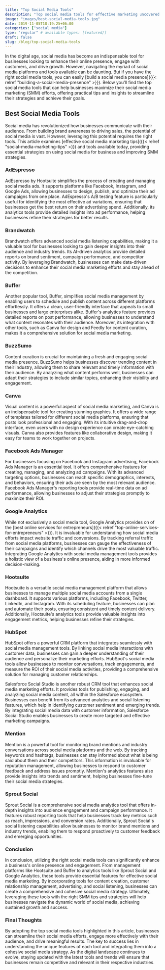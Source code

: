 ```yaml
---
title: "Top Social Media Tools"
description: "Top social media tools for effective marketing uncovered! Explore valuable SMM tips and strategies to optimize your promotional efforts."
image: "images/best-social-media-tools.jpg"
date: 2019-11-05T18:19:25+06:00
categories: ["social media"]
type: "regular" # available types: [featured/]
draft: false
slug: /blog/top-social-media-tools
---
```


In the digital age, social media has become an indispensable tool for businesses looking to enhance their online presence, engage with customers, and drive growth. However, navigating the myriad of social media platforms and tools available can be daunting. But if you have the right social media tools, you can easily [build a social media presence]({{< relref "building-a-social-media-presence" >}}). Below you'll find the top social media tools that can help businesses maximize their social media marketing (SMM) efforts, offering practical tips and insights to streamline their strategies and achieve their goals.

## Best Social Media Tools

Social media has revolutionized how businesses communicate with their audience. From building brand awareness to driving sales, the potential of social media is vast. However, leveraging this potential requires the right tools. This article examines [effective social media marketing tips]({{< relref "social-media-marketing-tips" >}}) and tools available today, providing essential strategies on using social media for business and improving SMM strategies.

### AdEspresso

AdEspresso by Hootsuite simplifies the process of creating and managing social media ads. It supports platforms like Facebook, Instagram, and Google Ads, allowing businesses to design, publish, and optimize their ad campaigns from one place. AdEspresso's A/B testing feature is particularly useful for identifying the most effective ad variations, ensuring that businesses get the best return on their advertising spend. Additionally, its analytics tools provide detailed insights into ad performance, helping businesses refine their strategies for better results.

### Brandwatch

Brandwatch offers advanced social media listening capabilities, making it a valuable tool for businesses looking to gain deeper insights into their audience and industry trends. Its AI-driven analytics provide detailed reports on brand sentiment, campaign performance, and competitor activity. By leveraging Brandwatch, businesses can make data-driven decisions to enhance their social media marketing efforts and stay ahead of the competition.

### Buffer

Another popular tool, Buffer, simplifies social media management by enabling users to schedule and publish content across different platforms effortlessly. It offers a clean, user-friendly interface that appeals to small businesses and large enterprises alike. Buffer's analytics feature provides detailed reports on post performance, allowing businesses to understand what content resonates with their audience. Moreover, its integration with other tools, such as Canva for design and Feedly for content curation, makes it a comprehensive solution for social media marketing.

### BuzzSumo

Content curation is crucial for maintaining a fresh and engaging social media presence. BuzzSumo helps businesses discover trending content in their industry, allowing them to share relevant and timely information with their audience. By analyzing what content performs well, businesses can adapt their strategies to include similar topics, enhancing their visibility and engagement.

### Canva

Visual content is a powerful aspect of social media marketing, and Canva is an indispensable tool for creating stunning graphics. It offers a wide range of templates tailored for different social media platforms, ensuring that posts look professional and engaging. With its intuitive drag-and-drop interface, even users with no design experience can create eye-catching visuals. Canva also provides features like collaborative design, making it easy for teams to work together on projects.

### Facebook Ads Manager

For businesses focusing on Facebook and Instagram advertising, Facebook Ads Manager is an essential tool. It offers comprehensive features for creating, managing, and analyzing ad campaigns. With its advanced targeting options, businesses can reach specific demographics, interests, and behaviors, ensuring their ads are seen by the most relevant audience. Facebook Ads Manager's reporting tools provide real-time data on ad performance, allowing businesses to adjust their strategies promptly to maximize their ROI.

### Google Analytics

While not exclusively a social media tool, Google Analytics provides on of the [best online services for entrepreneurs]({{< relref "top-online-services-for-entrepreneurs" >}}). It is invaluable for understanding how social media efforts impact website traffic and conversions. By tracking referral traffic from social media platforms, businesses can gauge the effectiveness of their campaigns and identify which channels drive the most valuable traffic. Integrating Google Analytics with social media management tools provides a holistic view of a business's online presence, aiding in more informed decision-making.

### Hootsuite

Hootsuite is a versatile social media management platform that allows businesses to manage multiple social media accounts from a single dashboard. It supports various platforms, including Facebook, Twitter, LinkedIn, and Instagram. With its scheduling feature, businesses can plan and automate their posts, ensuring consistent and timely content delivery. Additionally, Hootsuite's analytics tools provide valuable insights into engagement metrics, helping businesses refine their strategies.

### HubSpot

HubSpot offers a powerful CRM platform that integrates seamlessly with social media management tools. By linking social media interactions with customer data, businesses can gain a deeper understanding of their audience and personalize their marketing efforts. HubSpot's social media tools allow businesses to monitor conversations, track engagements, and measure the ROI of their social media activities, providing a comprehensive solution for managing customer relationships.

Salesforce Social Studio is another robust CRM tool that enhances social media marketing efforts. It provides tools for publishing, engaging, and analyzing social media content, all within the Salesforce ecosystem. Businesses can benefit from its advanced analytics and social listening features, which help in identifying customer sentiment and emerging trends. By integrating social media data with customer information, Salesforce Social Studio enables businesses to create more targeted and effective marketing campaigns.

### Mention

Mention is a powerful tool for monitoring brand mentions and industry conversations across social media platforms and the web. By tracking keywords and hashtags, businesses can stay informed about what is being said about them and their competitors. This information is invaluable for reputation management, allowing businesses to respond to customer feedback and address issues promptly. Mention's analytics features also provide insights into trends and sentiment, helping businesses fine-tune their social media strategies.

### Sprout Social

Sprout Social is a comprehensive social media analytics tool that offers in-depth insights into audience engagement and campaign performance. It features robust reporting tools that help businesses track key metrics such as reach, impressions, and conversion rates. Additionally, Sprout Social's social listening capabilities allow businesses to monitor brand mentions and industry trends, enabling them to respond proactively to customer feedback and emerging opportunities.

### Conclusion

In conclusion, utilizing the right social media tools can significantly enhance a business's online presence and engagement. From management platforms like Hootsuite and Buffer to analytics tools like Sprout Social and Google Analytics, these tools provide essential features for effective social media marketing. By incorporating tools for content creation, customer relationship management, advertising, and social listening, businesses can create a comprehensive and cohesive social media strategy. Ultimately, leveraging these tools with the right SMM tips and strategies will help businesses navigate the dynamic world of social media, achieving sustained growth and success.

### Final Thoughts

By adopting the top social media tools highlighted in this article, businesses can streamline their social media efforts, engage more effectively with their audience, and drive meaningful results. The key to success lies in understanding the unique features of each tool and integrating them into a cohesive social media strategy. As the digital landscape continues to evolve, staying updated with the latest tools and trends will ensure that businesses remain competitive and relevant in their respective industries.
